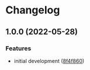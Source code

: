 # Changelog

## 1.0.0 (2022-05-28)


### Features

* initial development ([8f4f860](https://github.com/andrewthetechie/cq-provider-datadog/commit/8f4f860769bf07430b7924f718a4543e3df42303))
